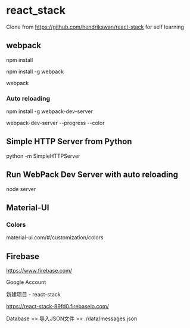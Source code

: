 # react_stack
Clone from https://github.com/hendrikswan/react-stack for self learning

## webpack
npm install

npm install -g webpack

webpack


### Auto reloading
npm install -g webpack-dev-server

webpack-dev-server --progress --color

## Simple HTTP Server from Python
python -m SimpleHTTPServer



## Run WebPack Dev Server with auto reloading
node server


## Material-UI 
### Colors
material-ui.com/#/customization/colors

## Firebase
https://www.firebase.com/

Google Account

新建项目 - react-stack

https://react-stack-89fd0.firebaseio.com/

Database >> 导入JSON文件 >> ./data/messages.json
